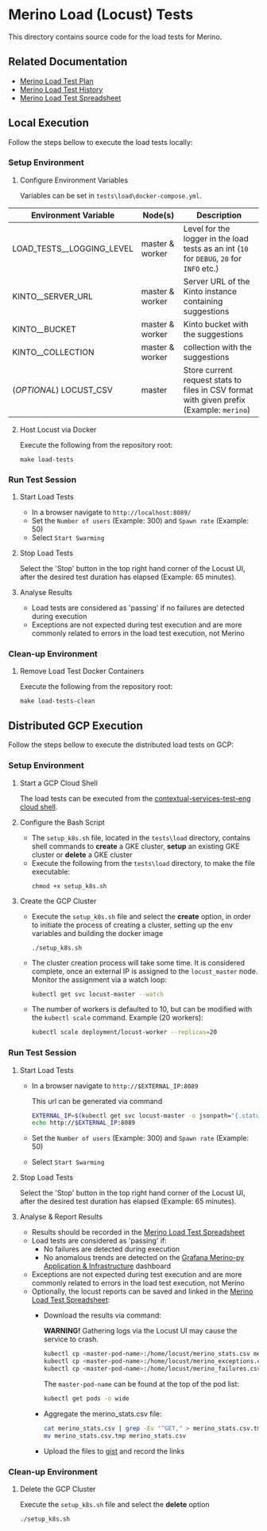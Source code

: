 # Merino Load (Locust) Tests

This directory contains source code for the load tests for Merino.

## Related Documentation

* [Merino Load Test Plan][merino_test_plan]
* [Merino Load Test History][merino_history_doc]
* [Merino Load Test Spreadsheet][merino_spreadsheet]


## Local Execution

Follow the steps bellow to execute the load tests locally: 

### Setup Environment

1. Configure Environment Variables

   Variables can be set in `tests\load\docker-compose.yml`.

| Environment Variable      | Node(s)         | Description                                                                               |
|---------------------------|-----------------|-------------------------------------------------------------------------------------------|
| LOAD_TESTS__LOGGING_LEVEL | master & worker | Level for the logger in the load tests as an int (`10` for `DEBUG`, `20` for `INFO` etc.) |
| KINTO__SERVER_URL         | master & worker | Server URL of the Kinto instance containing suggestions                                   |
| KINTO__BUCKET             | master & worker | Kinto bucket with the suggestions                                                         |
| KINTO__COLLECTION         | master & worker | collection with the suggestions                                                           |
| (*OPTIONAL*) LOCUST_CSV   | master          | Store current request stats to files in CSV format with given prefix (Example: `merino`)  |

2. Host Locust via Docker

    Execute the following from the repository root:
    ```shell
    make load-tests
    ```

### Run Test Session

1. Start Load Tests

    * In a browser navigate to `http://localhost:8089/`
    * Set the `Number of users` (Example: 300) and `Spawn rate` (Example: 50)
    * Select `Start Swarming`

2. Stop Load Tests

    Select the 'Stop' button in the top right hand corner of the Locust UI, after the 
    desired test duration has elapsed (Example: 65 minutes).

3. Analyse Results

    * Load tests are considered as 'passing' if no failures are detected during 
      execution
    * Exceptions are not expected during test execution and are more commonly related 
      to errors in the load test execution, not Merino

### Clean-up Environment

1. Remove Load Test Docker Containers

    Execute the following from the repository root:
    ```shell
    make load-tests-clean
    ```

## Distributed GCP Execution

Follow the steps bellow to execute the distributed load tests on GCP: 

### Setup Environment

1. Start a GCP Cloud Shell

    The load tests can be executed from the 
    [contextual-services-test-eng cloud shell][cloud].

2. Configure the Bash Script

    * The `setup_k8s.sh` file, located in the `tests\load` directory, contains shell 
      commands to **create** a GKE cluster, **setup** an existing GKE cluster or 
      **delete** a GKE cluster
    * Execute the following from the `tests\load` directory, to make the file 
      executable:
        ```shell
        chmod +x setup_k8s.sh
        ```

3. Create the GCP Cluster

    * Execute the `setup_k8s.sh` file and select the **create** option, in order to 
      initiate the process of creating a cluster, setting up the env variables and 
      building the docker image
        ```shell
        ./setup_k8s.sh
        ```
    * The cluster creation process will take some time. It is considered complete, once 
      an external IP is assigned to the `locust_master` node. Monitor the assignment via
      a watch loop:
        ```bash
        kubectl get svc locust-master --watch
        ```
   * The number of workers is defaulted to 10, but can be modified with the 
     `kubectl scale` command. Example (20 workers):
        ```bash
        kubectl scale deployment/locust-worker --replicas=20
        ```

### Run Test Session

1. Start Load Tests

    * In a browser navigate to `http://$EXTERNAL_IP:8089`
      
      This url can be generated via command
        ```bash
        EXTERNAL_IP=$(kubectl get svc locust-master -o jsonpath="{.status.loadBalancer.ingress[0].ip}")
        echo http://$EXTERNAL_IP:8089
        ```
    * Set the `Number of users` (Example: 300) and `Spawn rate` (Example: 50)
    * Select `Start Swarming`

2. Stop Load Tests

    Select the 'Stop' button in the top right hand corner of the Locust UI, after the 
    desired test duration has elapsed (Example: 65 minutes).

3. Analyse & Report Results

    * Results should be recorded in the 
      [Merino Load Test Spreadsheet][merino_spreadsheet]
    * Load tests are considered as 'passing' if:
      * No failures are detected during execution
      * No anomalous trends are detected on the 
        [Grafana Merino-py Application & Infrastructure][grafana] dashboard
    * Exceptions are not expected during test execution and are more commonly related 
      to errors in the load test execution, not Merino
    * Optionally, the locust reports can be saved and linked in the 
      [Merino Load Test Spreadsheet][merino_spreadsheet]:
      * Download the results via command: 
      
          **WARNING!** Gathering logs via the Locust UI may cause the service to crash.
          
          ```bash
          kubectl cp <master-pod-name>:/home/locust/merino_stats.csv merino_stats.csv
          kubectl cp <master-pod-name>:/home/locust/merino_exceptions.csv merino_exceptions.csv
          kubectl cp <master-pod-name>:/home/locust/merino_failures.csv merino_failures.csv
          ```
        The `master-pod-name` can be found at the top of the pod list:
          ```bash 
          kubectl get pods -o wide
          ```
      * Aggregate the merino_stats.csv file:
          ```bash
          cat merino_stats.csv | grep -Ev "^GET," > merino_stats.csv.tmp
          mv merino_stats.csv.tmp merino_stats.csv
          ```
      * Upload the files to [gist][gist] and record the links

### Clean-up Environment

1. Delete the GCP Cluster

    Execute the `setup_k8s.sh` file and select the **delete** option
    ```shell
    ./setup_k8s.sh
    ```

[cloud]: https://console.cloud.google.com/home/dashboard?q=search&referrer=search&project=spheric-keel-331521&cloudshell=false
[gist]: https://gist.github.com/new
[grafana]: https://earthangel-b40313e5.influxcloud.net/d/rQAfYKIVk/merino-py-application-and-infrastructure?orgId=1
[merino_test_plan]: https://docs.google.com/document/d/1v7LDXENPZg37KXeNcznEZKNZ8rQlOhNbsHprFyMXHhs/edit?usp=sharing
[merino_history_doc]: https://docs.google.com/document/d/1BGNhKuclUH40Bit9KxYWLiv_N_VnE66uxi9pBFbRWbg/edit
[merino_spreadsheet]: https://docs.google.com/spreadsheets/d/1SAO3QYIrbxDRxzmYIab-ebZXA1dF06W1lT4I1h2R3a8/edit?usp=sharing
